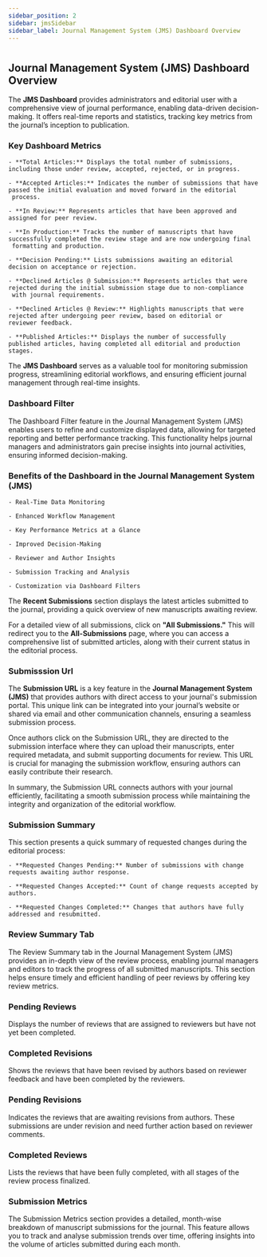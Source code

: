 ```yaml
---
sidebar_position: 2
sidebar: jmsSidebar
sidebar_label: Journal Management System (JMS) Dashboard Overview
---
```

#

## Journal Management System (JMS) Dashboard Overview

The **JMS Dashboard** provides administrators and editorial user with a comprehensive view of journal performance, enabling data-driven
decision-making. It offers real-time reports and statistics, tracking key metrics from the journal’s inception to publication.

### Key Dashboard Metrics

    - **Total Articles:** Displays the total number of submissions, including those under review, accepted, rejected, or in progress. 

    - **Accepted Articles:** Indicates the number of submissions that have passed the initial evaluation and moved forward in the editorial
     process.

    - **In Review:** Represents articles that have been approved and assigned for peer review. 

    - **In Production:** Tracks the number of manuscripts that have successfully completed the review stage and are now undergoing final
     formatting and production.

    - **Decision Pending:** Lists submissions awaiting an editorial decision on acceptance or rejection.

    - **Declined Articles @ Submission:** Represents articles that were rejected during the initial submission stage due to non-compliance
     with journal requirements.

    - **Declined Articles @ Review:** Highlights manuscripts that were rejected after undergoing peer review, based on editorial or 
    reviewer feedback.

    - **Published Articles:** Displays the number of successfully published articles, having completed all editorial and production stages.

The **JMS Dashboard** serves as a valuable tool for monitoring submission progress, streamlining editorial workflows, and ensuring
 efficient journal management through real-time insights.

### Dashboard Filter

The Dashboard Filter feature in the Journal Management System (JMS) enables users to refine and customize displayed data, allowing for targeted reporting and better performance tracking. This functionality helps journal managers and administrators gain precise insights into journal activities, ensuring informed decision-making.

### Benefits of the Dashboard in the Journal Management System (JMS)

    - Real-Time Data Monitoring 

    - Enhanced Workflow Management

    - Key Performance Metrics at a Glance 

    - Improved Decision-Making

    - Reviewer and Author Insights

    - Submission Tracking and Analysis

    - Customization via Dashboard Filters

The **Recent Submissions** section displays the latest articles submitted to the journal, providing a quick overview of new manuscripts awaiting review.

For a detailed view of all submissions, click on **"All Submissions."** This will redirect you to the **All-Submissions** page, where you can access a comprehensive list of submitted articles, along with their current status in the editorial process.

### Submisssion Url

The **Submission URL** is a key feature in the **Journal Management System (JMS)** that provides authors with direct access to your journal's submission portal. This unique link can be integrated into your journal’s website or shared via email and other communication channels, ensuring a seamless submission process.

Once authors click on the Submission URL, they are directed to the submission interface where they can upload their manuscripts, enter required metadata, and submit supporting documents for review. This URL is crucial for managing the submission workflow, ensuring authors can easily contribute their research.

In summary, the Submission URL connects authors with your journal efficiently, facilitating a smooth submission process while maintaining the integrity and organization of the editorial workflow.

### Submission Summary

This section presents a quick summary of requested changes during the editorial process:

    - **Requested Changes Pending:** Number of submissions with change requests awaiting author response. 

    - **Requested Changes Accepted:** Count of change requests accepted by authors.

    - **Requested Changes Completed:** Changes that authors have fully addressed and resubmitted.

### Review Summary Tab

The Review Summary tab in the Journal Management System (JMS) provides an in-depth view of the review process, enabling journal managers and editors to track the progress of all submitted manuscripts. This section helps ensure timely and efficient handling of peer reviews by offering key review metrics.

### Pending Reviews

Displays the number of reviews that are assigned to reviewers but have not yet been completed.

### Completed Revisions

Shows the reviews that have been revised by authors based on reviewer feedback and have been completed by the reviewers.

### Pending Revisions

Indicates the reviews that are awaiting revisions from authors. These submissions are under revision and need further action based on reviewer comments.

### Completed Reviews

Lists the reviews that have been fully completed, with all stages of the review process finalized.

### Submission Metrics

The Submission Metrics section provides a detailed, month-wise breakdown of manuscript submissions for the journal. This feature allows you to track and analyse submission trends over time, offering insights into the volume of articles submitted during each month.

